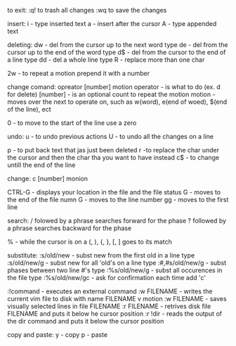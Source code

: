 
to exit: :q! to trash all changes
         :wq to save the changes

insert:  i - type inserted text
         a - insert after the cursor
         A - type appended text

deleting: dw - del from the cursor up to the next word type
          de - del from the cursor up to the end of the word type
          d$ - del from the cursor to the end of a line type
          dd - del a whole line type
          R - replace more than one char

2w - to repeat a motion prepend it with a number

change comand:
   opreator [number] motion
operator - is what to do (ex. d for delete)
[number] - is an optional count to repeat the motion
motion - moves over the next to operate on, such as w(word), e(end of woed), $(end of the line), ect

0 - to move to the start of the line use a zero

undo:
u - to undo previous actions
U - to undo all the changes on a line

p - to put back text that jas just been deleted
r -to replace the char under the cursor and then the char tha you want to have instead
c$ - to change untill the end of the line

change:
    c [number] monion

CTRL-G - displays your location in the file and the file status
     G - moves to the end of the file
   numn G - moves to the line number
    gg - moves to the first line

search: 
/ folowed by a phrase searches forward for the phase
? followed by a phrase searches backward for the phase 

% - while the cursor is on a (, ), {, }, [, ] goes to its match

substitute:
:s/old/new - subst new from the first old in a line type
:s/old/new/g - subst new for all 'old's on a line type
:#,#s/old/new/g - subst phases between two line #'s type
:%s/old/new/g - subst all occurences in the file type
:%s/old/new/gc - ask for confirmation each time add 'c'

:!command - executes an external command
:w FILENAME - writes the current vim file to disk with name FILENAME
v motion :w FILENAME - saves visually selected lines in file FILENAME
:r FILENAME - retrives disk file FILENAME and puts it below he cursor position
:r !dir - reads the output of the dir command and puts it below the cursor position

copy and paste:
y - copy
p - paste







